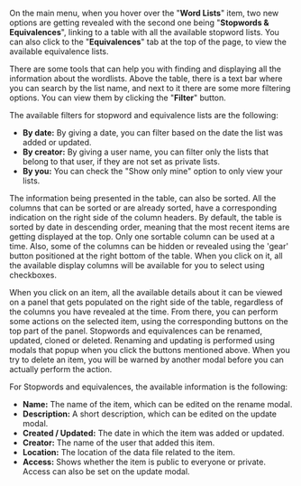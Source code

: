 On the main menu, when you hover over the "**Word Lists**" item, two new options are getting revealed with the second one being "**Stopwords & Equivalences**", linking to a table with all the available stopword lists. You can also click to the "**Equivalences**" tab at the top of the page, to view the available equivalence lists.

There are some tools that can help you with finding and displaying all the information about the wordlists. Above the table, there is a text bar where you can search by the list name, and next to it there are some more filtering options. You can view them by clicking the "**Filter**" button.

The available filters for stopword and equivalence lists are the following:
- **By date:** By giving a date, you can filter based on the date the list was added or updated.
- **By creator:** By giving a user name, you can filter only the lists that belong to that user, if they are not set as private lists.
- **By you:** You can check the "Show only mine" option to only view your lists.

The information being presented in the table, can also be sorted. All the columns that can be sorted or are already sorted, have a corresponding indication on the right side of the column headers. By default, the table is sorted by date in descending order, meaning that the most recent items are getting displayed at the top. Only one sortable column can be used at a time. Also, some of the columns can be hidden or revealed using the 'gear' button positioned at the right bottom of the table. When you click on it, all the available display columns will be available for you to select using checkboxes.

When you click on an item, all the available details about it can be viewed on a panel that gets populated on the right side of the table, regardless of the columns you have revealed at the time. From there, you can perform some actions on the selected item, using the corresponding buttons on the top part of the panel. Stopwords and equivalences can be renamed, updated, cloned or deleted. Renaming and updating is performed using modals that popup when you click the buttons mentioned above. When you try to delete an item, you will be warned by another modal before you can actually perform the action.

For Stopwords and equivalences, the available information is the following:
- **Name:** The name of the item, which can be edited on the rename modal.
- **Description:** A short description, which can be edited on the update modal.
- **Created / Updated:** The date in which the item was added or updated.
- **Creator:** The name of the user that added this item.
- **Location:** The location of the data file related to the item.
- **Access:** Shows whether the item is public to everyone or private. Access can also be set on the update modal.

